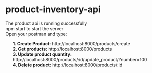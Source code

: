 # product-inventory-api
The product api is running successfully <br>
npm start to start the server <br>
Open your postman and type:<br>
<ul>
<b>1. Create Product:</b> http://localhost:8000/products/create <br>
<b>2. Get products:</b> http://localhost:8000/products <br>
<b>3. Update product quantity:</b> http://localhost:8000/products/:id/update_product/?number=100<br>
<b>4. Delete product:</b> http://localhost:8000/products/:id
<ul>

